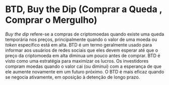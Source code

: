 # BTD, Buy the Dip (Comprar a Queda , Comprar o Mergulho)

_Buy the dip_ refere-se a compras de criptomoedas quando existe uma queda temporária nos preços, principalmente quando o valor de uma moeda ou _token_ específico está em alta. BTD é um termo geralmente usado para informar aos usuários de redes sociais que eles devem esperar até que o preço da criptomoeda em alta diminua um pouco antes de comprar. BTD é visto como uma estratégia para maximizar os lucros. Os investidores compram moedas quando o valor cai (ou diminui) com a esperança de que ele aumente novamente em um futuro próximo. O BTD é mais eficaz quando se negocia ativamente, em oposição à detenção de longo prazo.
